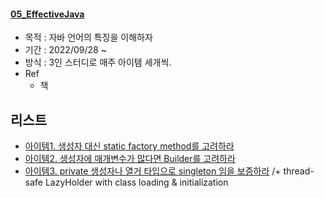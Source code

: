 #### [05_EffectiveJava](./05_EffectiveJava/README.md)

- 목적 : 자바 언어의 특징을 이해하자
- 기간 : 2022/09/28 ~
- 방식 : 3인 스터디로 매주 아이템 세개씩.
- Ref
  - 책 <Effective Java>


## 리스트
- [아이템1. 생성자 대신 static factory method를 고려하라](item01.md)
- [아이템2. 생성자에 매개변수가 많다면 Builder를 고려하라](item02.md)
- [아이템3. private 생성자나 열거 타입으로 singleton 임을 보증하라](item03.md)
  /+ thread-safe LazyHolder with class loading & initialization
